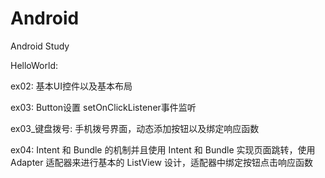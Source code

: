 Android
=======

Android Study

HelloWorld: 

ex02: 基本UI控件以及基本布局

ex03: Button设置 setOnClickListener事件监听

ex03_键盘拨号: 手机拨号界面，动态添加按钮以及绑定响应函数

ex04: Intent 和 Bundle 的机制并且使用 Intent 和 Bundle 实现页面跳转，使用 Adapter 适配器来进行基本的 ListView 设计，适配器中绑定按钮点击响应函数
